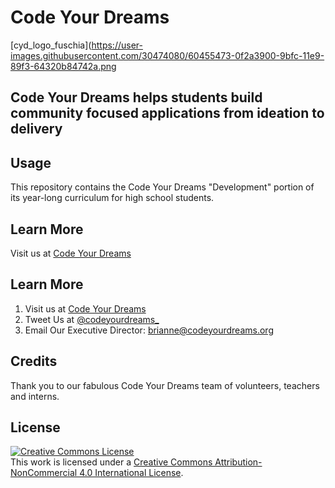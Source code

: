 # Code Your Dreams
[cyd_logo_fuschia](https://user-images.githubusercontent.com/30474080/60455473-0f2a3900-9bfc-11e9-89f3-64320b84742a.png
## Code Your Dreams helps students build community focused applications from ideation to delivery
## Usage
This repository contains the Code Your Dreams "Development" portion of its year-long curriculum for high school students.
## Learn More
Visit us at [Code Your Dreams](http://codeyourdreams.org)
## Learn More
1. Visit us at [Code Your Dreams](http://codeyourdreams.org)
2. Tweet Us at [@codeyourdreams_](http://twitter.com/codeyourdreams_)
3. Email Our Executive Director: brianne@codeyourdreams.org
## Credits
Thank you to our fabulous Code Your Dreams team of volunteers, teachers and interns. 
## License
<a rel="license" href="http://creativecommons.org/licenses/by-nc/4.0/"><img alt="Creative Commons License" style="border-width:0" src="https://i.creativecommons.org/l/by-nc/4.0/88x31.png" /></a><br />This work is licensed under a <a rel="license" href="http://creativecommons.org/licenses/by-nc/4.0/">Creative Commons Attribution-NonCommercial 4.0 International License</a>.

<!-- Markdown link & img dfn's -->
[npm-image]: ![cyd_logo_fuschia](https://user-images.githubusercontent.com/30474080/60455473-0f2a3900-9bfc-11e9-89f3-64320b84742a.png)
